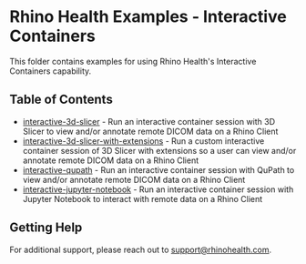 # Rhino Health Examples - Interactive Containers

This folder contains examples for using Rhino Health's Interactive Containers capability.

## Table of Contents
- [interactive-3d-slicer](./interactive-3d-slicer/README.md) - Run an interactive container session with 3D Slicer to view and/or annotate remote DICOM data on a Rhino Client
- [interactive-3d-slicer-with-extensions](./interactive-3d-slicer-with-extensions/README.md) - Run a custom interactive container session of 3D Slicer with extensions so a user can view and/or annotate remote DICOM data on a Rhino Client
- [interactive-qupath](./interactive-qupath/README.md) - Run an interactive container session with QuPath to view and/or annotate remote DICOM data on a Rhino Client
- [interactive-jupyter-notebook](./interactive-jupyter-notebook/README.md) - Run an interactive container session with Jupyter Notebook to interact with remote data on a Rhino Client

## Getting Help
For additional support, please reach out to [support@rhinohealth.com](mailto:support@rhinohealth.com).
